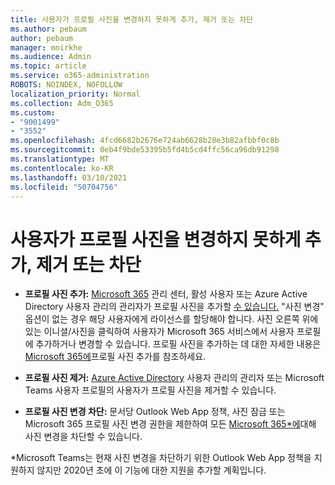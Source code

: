 ```yaml
---
title: 사용자가 프로필 사진을 변경하지 못하게 추가, 제거 또는 차단
ms.author: pebaum
author: pebaum
manager: mnirkhe
ms.audience: Admin
ms.topic: article
ms.service: o365-administration
ROBOTS: NOINDEX, NOFOLLOW
localization_priority: Normal
ms.collection: Adm_O365
ms.custom:
- "9001499"
- "3552"
ms.openlocfilehash: 4fcd6682b2676e724ab6628b28e3b82afbbf0c8b
ms.sourcegitcommit: 0eb4f9bde53395b5fd4b5cd4ffc56ca96db91298
ms.translationtype: MT
ms.contentlocale: ko-KR
ms.lasthandoff: 03/10/2021
ms.locfileid: "50704756"
---
```

# <a name="add-remove-or-prevent-users-from-changing-profile-photos"></a>사용자가 프로필 사진을 변경하지 못하게 추가, 제거 또는 차단

- **프로필 사진 추가:** [Microsoft 365](https://admin.microsoft.com/Adminportal/Home?source=applauncher#/users) 관리 센터, 활성 사용자 또는 Azure Active Directory 사용자 관리의 관리자가 프로필 사진을 추가할 [수 있습니다.](https://portal.azure.com/#blade/Microsoft_AAD_IAM/UsersManagementMenuBlade/AllUsers)  "사진 변경" 옵션이 없는 경우 해당 사용자에게 라이선스를 할당해야 합니다. 사진 오른쪽 위에 있는 이니셜/사진을 클릭하여 사용자가 Microsoft 365 서비스에서 사용자 프로필에 추가하거나 변경할 수 있습니다. 프로필 사진을 추가하는 데 대한 자세한 내용은 [Microsoft 365에](https://support.office.com/article/add-your-profile-photo-to-office-365-2eaf93fd-b3f1-43b9-9cdc-bdcd548435b7)프로필 사진 추가를 참조하세요.

- **프로필 사진 제거:** [Azure Active Directory](https://portal.azure.com/#blade/Microsoft_AAD_IAM/UsersManagementMenuBlade/AllUsers) 사용자 관리의 관리자 또는 Microsoft Teams 사용자 프로필의 사용자가 프로필 사진을 제거할 수 있습니다.

- **프로필 사진 변경 차단:** 문서당 Outlook Web App 정책, 사진 잠금 또는 Microsoft 365 프로필 사진 변경 권한을 제한하여 모든 [Microsoft 365*에](https://answers.microsoft.com/msoffice/forum/msoffice_o365admin-mso_dep365-mso_o365b/locking-photos-or-restricting-permissions-to/1d19ae4f-de5d-4c3d-a0ad-4b8b8ac32e3d)대해 사진 변경을 차단할 수 있습니다.

*Microsoft Teams는 현재 사진 변경을 차단하기 위한 Outlook Web App 정책을 지원하지 않지만 2020년 초에 이 기능에 대한 지원을 추가할 계획입니다.
